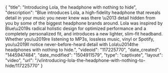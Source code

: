 {
    "title": "Introducing Lola, the headphone with nothing to hide",
    "description": "Blue introduces Lola, a high-fidelity headphone that reveals detail in your music you never knew was there \u2013 detail hidden from you by some of the biggest headphone brands around.  Lola was inspired by Blue\u2019s radical holistic design for optimized performance and a completely personalized fit, and introduces a new lighter, slim-fit headband. Whether you\u2019re listening to MP3s, lossless music, vinyl or Spotify, you\u2019ll notice never-before-heard detail with Lola\u2014the headphones with nothing to hide.",
    "videoid": "117225770",
    "date_created": "1445947484",
    "date_modified": "1504911579",
    "type": "captivate",
    "layout": "video",
    "url": "\/v\/introducing-lola-the-headphone-with-nothing-to-hide\/117225770"
}